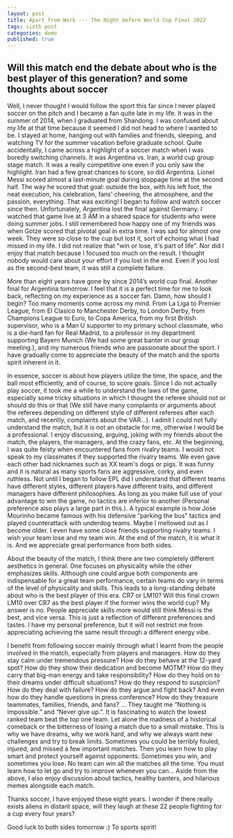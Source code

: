 ```yaml
---
layout: post
title: Apart from Work --- The Night before World Cup Final 2022
tags: sixth post
categories: demo
published: true
---
```


## Will this match end the debate about who is the best player of this generation? and some thoughts about soccer

Well, I never thought I would follow the sport this far since I never played soccer on the pitch and I became a fan quite late in my life. It was in the summer of 2014, when I graduated from Shandong. I was confused about my life at that time because it seemed I did not head to where I wanted to be. I stayed at home, hanging out with families and friends, sleeping, and watching TV for the summer vacation before graduate school. Quite accidentally, I came across a highlight of a soccer match when I was boredly switching channels. It was Argentina vs. Iran, a world cup group stage match. It was a really competitive one even if you only saw the highlight. Iran had a few great chances to score, so did Argentina. Lionel Messi scored almost a last-minute goal during stoppage time at the second half. The way he scored that goal: outside the box, with his left foot, the neat execution, his celebration, fans' cheering, the atmosphere, and the passion, everything. That was exciting! I began to follow and watch soccer since then. Unfortunately, Argentina lost the final against Germany. I watched that game live at 3 AM in a shared space for students who were doing summer jobs. I still remembered how happy one of my friends was when Gotze scored that pivotal goal in extra time. I was sad for almost one week. They were so close to the cup but lost it, sort of echoing what I had missed in my life. I did not realize that "win or lose, it's part of life". Nor did I enjoy that match because I focused too much on the result. I thought nobody would care about your effort if you lost in the end. Even if you lost as the second-best team, it was still a complete failure.  

More than eight years have gone by since 2014’s world cup final. Another final for Argentina tomorrow.  I feel that it is a perfect time for me to look back, reflecting on my experience as a soccer fan.  Damn, how should I begin? Too many moments come across my mind.  From La Liga to Premier League, from EI Clasico to Manchester Derby, to London Derby, from Champions League to Euro, to Copa America, from my first British supervisor, who is a Man U supporter to my primary school classmate, who is a die-hard fan for Real Madrid, to a professor in my department supporting Bayern Munich (We had some great banter in our group meeting.), and my numerous friends who are passionate about the sport. I have gradually come to appreciate the beauty of the match and the sports spirit inherent in it.  

In essence, soccer is about how players utilize the time, the space, and the ball most efficiently, and of course, to score goals. Since I do not actually play soccer, it took me a while to understand the laws of the game, especially some tricky situations in which I thought the referee should not or should do this or that (We still have many complaints or arguments about the referees depending on different style of different referees after each match, and recently, complaints about the VAR…). I admit I could not fully understand the match, but it is not an obstacle for me, otherwise I would be a professional. I enjoy discussing, arguing, joking with my friends about the match, the players, the managers, and the crazy fans, etc.  At the beginning, I was quite feisty when encountered fans from rivalry teams. I would not speak to my classmates if they supported the rivalry teams. We even gave each other bad nicknames such as XX team's dogs or pigs. It was funny and it is natural as many sports fans are aggressive, corky, and even ruthless. Not until I began to follow EPL did I understand that different teams have different styles, different players have different traits, and different managers have different philosophies. As long as you make full use of your advantage to win the game, no tactics are inferior to another (Personal preference also plays a large part in this.). A typical example is how Jose Mourinho became famous with his defensive “parking the bus” tactics and played counterattack with underdog teams.  Maybe I mellowed out as I become older. I even have some close friends supporting rivalry teams. I wish your team lose and my team win. At the end of the match, it is what it is. And we appreciate great performance from both sides. 

About the beauty of the match, I think there are two completely different aesthetics in general. One focuses on physicality while the other emphasizes skills. Although one could argue both components are indispensable for a great team performance, certain teams do vary in terms of the level of physicality and skills. This leads to a long-standing debate about who is the best player of this era. CR7 or LM10?  Will this final crown LM10 over CR7 as the best player if the former wins the world cup? My answer is no. People appreciate skills more would still think Messi is the best, and vice versa. This is just a reflection of different preferences and tastes. I have my personal preference, but it will not restrict me from appreciating achieving the same result through a different energy vibe. 

I benefit from following soccer mainly through what I learnt from the people involved in the match, especially from players and managers. How do they stay calm under tremendous pressure? How do they behave at the 12-yard spot? How do they show their dedication and become MOTM? How do they carry that big-man energy and take responsibility? How do they hold on to their dreams under difficult situations? How do they respond to suspicion?  How do they deal with failure? How do they argue and fight back? And even how do they handle questions in press conference? How do they treasure teammates, families, friends, and fans? … They taught me “Nothing is impossible.” and “Never give up.”. It is fascinating to watch the lowest ranked team beat the top one team. Let alone the madness of a historical comeback or the bitterness of losing a match due to a small mistake. This is why we have dreams, why we work hard, and why we always want new challenges and try to break limits. Sometimes you could be terribly fouled, injured, and missed a few important matches. Then you learn how to play smart and protect yourself against opponents. Sometimes you win, and sometimes you lose. No team can win all the matches all the time. You must learn how to let go and try to improve whenever you can… Aside from the above, I also enjoy discussion about tactics, healthy banters, and hilarious memes alongside each match. 

Thanks soccer, I have enjoyed these eight years. I wonder if there really exists aliens in distant space, will they laugh at these 22 people fighting for a cup every four years? 

Good luck to both sides tomorrow :) To sports spirit!

